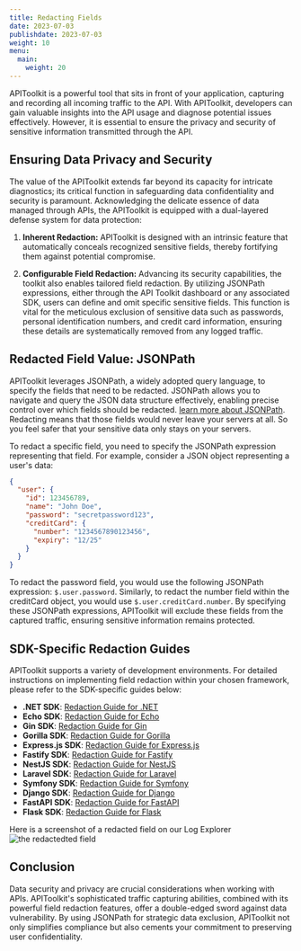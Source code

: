 ```yaml
---
title: Redacting Fields
date: 2023-07-03
publishdate: 2023-07-03
weight: 10
menu:
  main:
    weight: 20
---
```


APIToolkit is a powerful tool that sits in front of your application, capturing and recording all incoming traffic to the API. With APIToolkit, developers can gain valuable insights into the API usage and diagnose potential issues effectively. However, it is essential to ensure the privacy and security of sensitive information transmitted through the API.

## Ensuring Data Privacy and Security

The value of the APIToolkit extends far beyond its capacity for intricate diagnostics; its critical function in safeguarding data confidentiality and security is paramount. Acknowledging the delicate essence of data managed through APIs, the APIToolkit is equipped with a dual-layered defense system for data protection:

1. **Inherent Redaction:** APIToolkit is designed with an intrinsic feature that automatically conceals recognized sensitive fields, thereby fortifying them against potential compromise.

2. **Configurable Field Redaction:** Advancing its security capabilities, the toolkit also enables tailored field redaction. By utilizing JSONPath expressions, either through the API Toolkit dashboard or any associated SDK, users can define and omit specific sensitive fields. This function is vital for the meticulous exclusion of sensitive data such as passwords, personal identification numbers, and credit card information, ensuring these details are systematically removed from any logged traffic.

## Redacted Field Value: JSONPath

APIToolkit leverages JSONPath, a widely adopted query language, to specify the fields that need to be redacted. JSONPath allows you to navigate and query the JSON data structure effectively, enabling precise control over which fields should be redacted. [learn more about JSONPath](https://lzone.de/cheat-sheet/JSONPath). Redacting means that those fields would never leave your servers at all. So you feel safer that your sensitive data only stays on your servers.

To redact a specific field, you need to specify the JSONPath expression representing that field. For example, consider a JSON object representing a user's data:

```json
{
  "user": {
    "id": 123456789,
    "name": "John Doe",
    "password": "secretpassword123",
    "creditCard": {
      "number": "1234567890123456",
      "expiry": "12/25"
    }
  }
}
```

To redact the password field, you would use the following JSONPath expression: `$.user.password`. Similarly, to redact the number field within the creditCard object, you would use `$.user.creditCard.number`. By specifying these JSONPath expressions, APIToolkit will exclude these fields from the captured traffic, ensuring sensitive information remains protected.

## SDK-Specific Redaction Guides

APIToolkit supports a variety of development environments. For detailed instructions on implementing field redaction within your chosen framework, please refer to the SDK-specific guides below:

- **.NET SDK**: [Redaction Guide for .NET](https://apitoolkit.io/docs/quickstarts/dotnet/dotnetcore/)
- **Echo SDK**: [Redaction Guide for Echo](https://apitoolkit.io/docs/quickstarts/golang/echo/)
- **Gin SDK**: [Redaction Guide for Gin](https://apitoolkit.io/docs/quickstarts/golang/gin/)
- **Gorilla SDK**: [Redaction Guide for Gorilla](https://apitoolkit.io/docs/quickstarts/golang/gorillamux/)
- **Express.js SDK**: [Redaction Guide for Express.js](../Quickstarts/NodeJS/ExpressJS.md)
- **Fastify SDK**: [Redaction Guide for Fastify](https://apitoolkit.io/docs/quickstarts/nodejs/fastify/)
- **NestJS SDK**: [Redaction Guide for NestJS](https://apitoolkit.io/docs/quickstarts/nodejs/nestjs/)
- **Laravel SDK**: [Redaction Guide for Laravel](https://apitoolkit.io/docs/quickstarts/php/laravel/)
- **Symfony SDK**: [Redaction Guide for Symfony](https://apitoolkit.io/docs/quickstarts/php/symfony/)
- **Django SDK**: [Redaction Guide for Django](https://apitoolkit.io/docs/quickstarts/python/django/)
- **FastAPI SDK**: [Redaction Guide for FastAPI](https://apitoolkit.io/docs/quickstarts/python/fastapi/)
- **Flask SDK**: [Redaction Guide for Flask](https://apitoolkit.io/docs/quickstarts/python/flask/)

Here is a screenshot of a redacted field on our Log Explorer
![the redactedted field](../the-redacted-field.png)

## Conclusion

Data security and privacy are crucial considerations when working with APIs. APIToolkit's sophisticated traffic capturing abilities, combined with its powerful field redaction features, offer a double-edged sword against data vulnerability. By using JSONPath for strategic data exclusion, APIToolkit not only simplifies compliance but also cements your commitment to preserving user confidentiality.